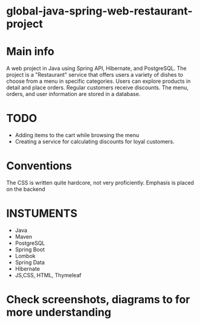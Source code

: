 # global-java-spring-web-restaurant-project
# Main info
A web project in Java using Spring API, Hibernate, and PostgreSQL. The project is a "Restaurant" service that offers users a variety of dishes to choose from a menu in specific categories. Users can explore products in detail and place orders. Regular customers receive discounts. The menu, orders, and user information are stored in a database.

# TODO 
* Adding items to the cart while browsing the menu
* Сreating a service for calculating discounts for loyal customers.

# Conventions
The CSS is written quite hardcore, not very proficiently. Emphasis is placed on the backend

# INSTUMENTS
* Java
* Maven
* PostgreSQL
* Spring Boot
* Lombok
* Spring Data
* Hibernate
* JS,CSS, HTML, Thymeleaf

# Check screenshots, diagrams to for more understanding
